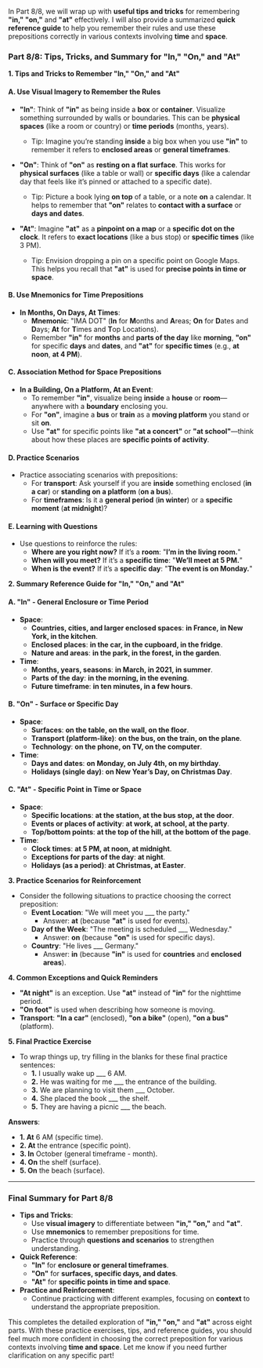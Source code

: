 In Part 8/8, we will wrap up with **useful tips and tricks** for remembering **"in," "on,"** and **"at"** effectively. I will also provide a summarized **quick reference guide** to help you remember their rules and use these prepositions correctly in various contexts involving **time** and **space**.

### **Part 8/8: Tips, Tricks, and Summary for "In," "On," and "At"**

**1. Tips and Tricks to Remember "In," "On," and "At"**

#### **A. Use Visual Imagery to Remember the Rules**

- **"In"**: Think of **"in"** as being inside a **box** or **container**. Visualize something surrounded by walls or boundaries. This can be **physical spaces** (like a room or country) or **time periods** (months, years).
    
    - Tip: Imagine you’re standing **inside** a big box when you use **"in"** to remember it refers to **enclosed areas** or **general timeframes**.
- **"On"**: Think of **"on"** as **resting on a flat surface**. This works for **physical surfaces** (like a table or wall) or **specific days** (like a calendar day that feels like it’s pinned or attached to a specific date).
    
    - Tip: Picture a book lying **on top** of a table, or a note **on** a calendar. It helps to remember that **"on"** relates to **contact with a surface** or **days and dates**.
- **"At"**: Imagine **"at"** as a **pinpoint on a map** or a **specific dot on the clock**. It refers to **exact locations** (like a bus stop) or **specific times** (like 3 PM).
    
    - Tip: Envision dropping a pin on a specific point on Google Maps. This helps you recall that **"at"** is used for **precise points in time or space**.

#### **B. Use Mnemonics for Time Prepositions**

- **In Months, On Days, At Times**:
    - **Mnemonic**: "IMA DOT" (**In** for **M**onths and **A**reas; **On** for **D**ates and **D**ays; **At** for **T**imes and **T**op Locations).
    - Remember **"in"** for **months** and **parts of the day** like **morning**, **"on"** for specific **days** and **dates**, and **"at"** for **specific times** (e.g., **at noon**, **at 4 PM**).

#### **C. Association Method for Space Prepositions**

- **In a Building, On a Platform, At an Event**:
    - To remember **"in"**, visualize being **inside** a **house** or **room**—anywhere with a **boundary** enclosing you.
    - For **"on"**, imagine a **bus** or **train** as a **moving platform** you stand or sit **on**.
    - Use **"at"** for specific points like **"at a concert"** or **"at school"**—think about how these places are **specific points of activity**.

#### **D. Practice Scenarios**

- Practice associating scenarios with prepositions:
    - For **transport**: Ask yourself if you are **inside** something enclosed (**in a car**) or **standing on a platform** (**on a bus**).
    - For **timeframes**: Is it a **general period** (**in winter**) or a **specific moment** (**at midnight**)?

#### **E. Learning with Questions**

- Use questions to reinforce the rules:
    - **Where are you right now?** If it’s a **room**: "**I’m in the living room.**"
    - **When will you meet?** If it’s a **specific time**: "**We’ll meet at 5 PM.**"
    - **When is the event?** If it’s a **specific day**: "**The event is on Monday.**"

**2. Summary Reference Guide for "In," "On," and "At"**

#### **A. "In" - General Enclosure or Time Period**

- **Space**:
    - **Countries, cities, and larger enclosed spaces**: **in France, in New York, in the kitchen**.
    - **Enclosed places**: **in the car, in the cupboard, in the fridge**.
    - **Nature and areas**: **in the park, in the forest, in the garden**.
- **Time**:
    - **Months, years, seasons**: **in March, in 2021, in summer**.
    - **Parts of the day**: **in the morning, in the evening**.
    - **Future timeframe**: **in ten minutes, in a few hours**.

#### **B. "On" - Surface or Specific Day**

- **Space**:
    - **Surfaces**: **on the table, on the wall, on the floor**.
    - **Transport (platform-like)**: **on the bus, on the train, on the plane**.
    - **Technology**: **on the phone, on TV, on the computer**.
- **Time**:
    - **Days and dates**: **on Monday, on July 4th, on my birthday**.
    - **Holidays (single day)**: **on New Year’s Day, on Christmas Day**.

#### **C. "At" - Specific Point in Time or Space**

- **Space**:
    - **Specific locations**: **at the station, at the bus stop, at the door**.
    - **Events or places of activity**: **at work, at school, at the party**.
    - **Top/bottom points**: **at the top of the hill, at the bottom of the page**.
- **Time**:
    - **Clock times**: **at 5 PM, at noon, at midnight**.
    - **Exceptions for parts of the day**: **at night**.
    - **Holidays (as a period)**: **at Christmas, at Easter**.

**3. Practice Scenarios for Reinforcement**

- Consider the following situations to practice choosing the correct preposition:
    - **Event Location**: "We will meet you ___ the party."
        - Answer: **at** (because **"at"** is used for events).
    - **Day of the Week**: "The meeting is scheduled ___ Wednesday."
        - Answer: **on** (because **"on"** is used for specific days).
    - **Country**: "He lives ___ Germany."
        - Answer: **in** (because **"in"** is used for **countries** and **enclosed areas**).

**4. Common Exceptions and Quick Reminders**

- **"At night"** is an exception. Use **"at"** instead of **"in"** for the nighttime period.
- **"On foot"** is used when describing how someone is moving.
- **Transport**: **"In a car"** (enclosed), **"on a bike"** (open), **"on a bus"** (platform).

**5. Final Practice Exercise**

- To wrap things up, try filling in the blanks for these final practice sentences:
    - **1.** I usually wake up ___ 6 AM.
    - **2.** He was waiting for me ___ the entrance of the building.
    - **3.** We are planning to visit them ___ October.
    - **4.** She placed the book ___ the shelf.
    - **5.** They are having a picnic ___ the beach.

**Answers**:

- **1. At** 6 AM (specific time).
- **2. At** the entrance (specific point).
- **3. In** October (general timeframe - month).
- **4. On** the shelf (surface).
- **5. On** the beach (surface).

---

### **Final Summary for Part 8/8**

- **Tips and Tricks**:
    - Use **visual imagery** to differentiate between **"in," "on,"** and **"at"**.
    - Use **mnemonics** to remember prepositions for time.
    - Practice through **questions and scenarios** to strengthen understanding.
- **Quick Reference**:
    - **"In"** for **enclosure or general timeframes**.
    - **"On"** for **surfaces, specific days, and dates**.
    - **"At"** for **specific points in time and space**.
- **Practice and Reinforcement**:
    - Continue practicing with different examples, focusing on **context** to understand the appropriate preposition.

This completes the detailed exploration of **"in," "on,"** and **"at"** across eight parts. With these practice exercises, tips, and reference guides, you should feel much more confident in choosing the correct preposition for various contexts involving **time and space**. Let me know if you need further clarification on any specific part!